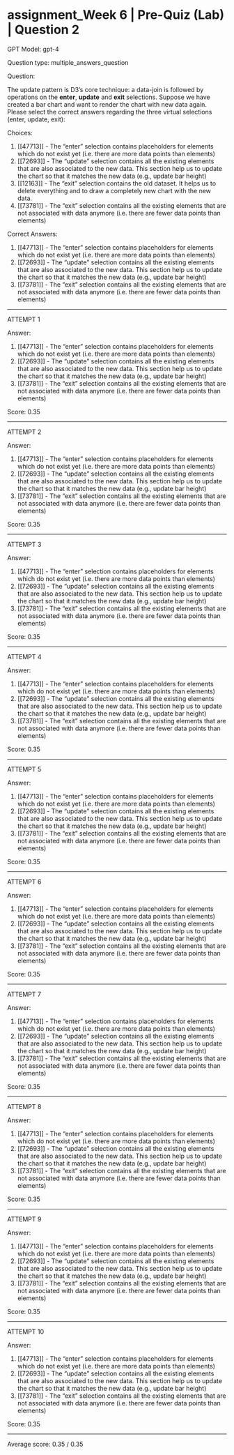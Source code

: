 # assignment_Week 6 | Pre-Quiz (Lab) | Question 2

GPT Model: gpt-4

Question type: multiple_answers_question

Question:
<div>
<span>The update pattern is D3’s core technique: a data-join is followed by operations on the </span><strong>enter</strong><span>, </span><strong>update</strong><span> and </span><strong>exit</strong><span> selections. Suppose we have created a bar chart and want to render the chart with new data again. Please select the correct answers regarding the three virtual selections (enter, update, exit):</span>
</div>

Choices:
1. [[47713]] - The “enter” selection contains placeholders for elements which do not exist yet (i.e. there are more data points than elements)
2. [[72693]] - The “update” selection contains all the existing elements that are also associated to the new data. This section help us to update the chart so that it matches the new data (e.g., update bar height)
3. [[12163]] - The “exit” selection contains the old dataset. It helps us to delete everything and to draw a completely new chart with the new data.
4. [[73781]] - The “exit” selection contains all the existing elements that are not associated with data anymore (i.e. there are fewer data points than elements)

Correct Answers:
1. [[47713]] - The “enter” selection contains placeholders for elements which do not exist yet (i.e. there are more data points than elements)
2. [[72693]] - The “update” selection contains all the existing elements that are also associated to the new data. This section help us to update the chart so that it matches the new data (e.g., update bar height)
4. [[73781]] - The “exit” selection contains all the existing elements that are not associated with data anymore (i.e. there are fewer data points than elements)

****************************************

ATTEMPT 1

Answer: 
1. [[47713]] - The “enter” selection contains placeholders for elements which do not exist yet (i.e. there are more data points than elements)
2. [[72693]] - The “update” selection contains all the existing elements that are also associated to the new data. This section help us to update the chart so that it matches the new data (e.g., update bar height)
4. [[73781]] - The “exit” selection contains all the existing elements that are not associated with data anymore (i.e. there are fewer data points than elements)

Score: 0.35

--------------------

ATTEMPT 2

Answer: 
1. [[47713]] - The “enter” selection contains placeholders for elements which do not exist yet (i.e. there are more data points than elements)
2. [[72693]] - The “update” selection contains all the existing elements that are also associated to the new data. This section help us to update the chart so that it matches the new data (e.g., update bar height)
4. [[73781]] - The “exit” selection contains all the existing elements that are not associated with data anymore (i.e. there are fewer data points than elements)

Score: 0.35

--------------------

ATTEMPT 3

Answer: 
1. [[47713]] - The “enter” selection contains placeholders for elements which do not exist yet (i.e. there are more data points than elements)
2. [[72693]] - The “update” selection contains all the existing elements that are also associated to the new data. This section help us to update the chart so that it matches the new data (e.g., update bar height)
4. [[73781]] - The “exit” selection contains all the existing elements that are not associated with data anymore (i.e. there are fewer data points than elements)

Score: 0.35

--------------------

ATTEMPT 4

Answer: 
1. [[47713]] - The “enter” selection contains placeholders for elements which do not exist yet (i.e. there are more data points than elements)
2. [[72693]] - The “update” selection contains all the existing elements that are also associated to the new data. This section help us to update the chart so that it matches the new data (e.g., update bar height)
4. [[73781]] - The “exit” selection contains all the existing elements that are not associated with data anymore (i.e. there are fewer data points than elements)

Score: 0.35

--------------------

ATTEMPT 5

Answer: 
1. [[47713]] - The “enter” selection contains placeholders for elements which do not exist yet (i.e. there are more data points than elements)
2. [[72693]] - The “update” selection contains all the existing elements that are also associated to the new data. This section help us to update the chart so that it matches the new data (e.g., update bar height)
4. [[73781]] - The “exit” selection contains all the existing elements that are not associated with data anymore (i.e. there are fewer data points than elements)

Score: 0.35

--------------------

ATTEMPT 6

Answer: 
1. [[47713]] - The “enter” selection contains placeholders for elements which do not exist yet (i.e. there are more data points than elements)
2. [[72693]] - The “update” selection contains all the existing elements that are also associated to the new data. This section help us to update the chart so that it matches the new data (e.g., update bar height)
4. [[73781]] - The “exit” selection contains all the existing elements that are not associated with data anymore (i.e. there are fewer data points than elements)

Score: 0.35

--------------------

ATTEMPT 7

Answer: 
1. [[47713]] - The “enter” selection contains placeholders for elements which do not exist yet (i.e. there are more data points than elements)
2. [[72693]] - The “update” selection contains all the existing elements that are also associated to the new data. This section help us to update the chart so that it matches the new data (e.g., update bar height)
4. [[73781]] - The “exit” selection contains all the existing elements that are not associated with data anymore (i.e. there are fewer data points than elements)

Score: 0.35

--------------------

ATTEMPT 8

Answer: 
1. [[47713]] - The “enter” selection contains placeholders for elements which do not exist yet (i.e. there are more data points than elements)
2. [[72693]] - The “update” selection contains all the existing elements that are also associated to the new data. This section help us to update the chart so that it matches the new data (e.g., update bar height)
4. [[73781]] - The “exit” selection contains all the existing elements that are not associated with data anymore (i.e. there are fewer data points than elements)

Score: 0.35

--------------------

ATTEMPT 9

Answer: 
1. [[47713]] - The “enter” selection contains placeholders for elements which do not exist yet (i.e. there are more data points than elements)
2. [[72693]] - The “update” selection contains all the existing elements that are also associated to the new data. This section help us to update the chart so that it matches the new data (e.g., update bar height)
4. [[73781]] - The “exit” selection contains all the existing elements that are not associated with data anymore (i.e. there are fewer data points than elements)

Score: 0.35

--------------------

ATTEMPT 10

Answer: 
1. [[47713]] - The “enter” selection contains placeholders for elements which do not exist yet (i.e. there are more data points than elements)
2. [[72693]] - The “update” selection contains all the existing elements that are also associated to the new data. This section help us to update the chart so that it matches the new data (e.g., update bar height)
4. [[73781]] - The “exit” selection contains all the existing elements that are not associated with data anymore (i.e. there are fewer data points than elements)

Score: 0.35

--------------------

Average score: 0.35 / 0.35
